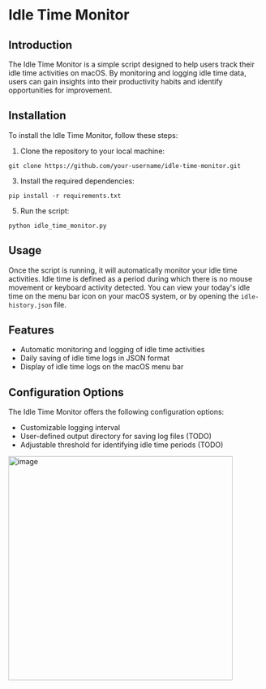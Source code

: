 # Idle Time Monitor

## Introduction

The Idle Time Monitor is a simple script designed to help users track their idle time activities on macOS. By monitoring and logging idle time data, users can gain insights into their productivity habits and identify opportunities for improvement.

## Installation

To install the Idle Time Monitor, follow these steps:

1. Clone the repository to your local machine:
```
git clone https://github.com/your-username/idle-time-monitor.git
```

3. Install the required dependencies:
```
pip install -r requirements.txt
```

5. Run the script:
```
python idle_time_monitor.py
```


## Usage

Once the script is running, it will automatically monitor your idle time activities. Idle time is defined as a period during which there is no mouse movement or keyboard activity detected. You can view your today's idle time on the menu bar icon on your macOS system, or by opening the `idle-history.json` file.

## Features

- Automatic monitoring and logging of idle time activities
- Daily saving of idle time logs in JSON format
- Display of idle time logs on the macOS menu bar

## Configuration Options

The Idle Time Monitor offers the following configuration options:

- Customizable logging interval
- User-defined output directory for saving log files (TODO)
- Adjustable threshold for identifying idle time periods (TODO)

<img width="442" alt="image" src="https://github.com/Humayung/idle-time-monitor/assets/35966084/e7852658-b522-461e-b1f8-1c0be1984544">
